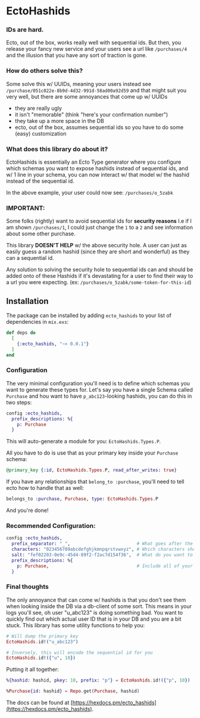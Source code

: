 # EctoHashids

### IDs are hard.

Ecto, out of the box, works really well with sequential ids. But then, you release your fancy new service and your users see a url like `/purchases/4` and the illusion that you have any sort of traction is gone.

### How do others solve this?

Some solve this w/ UUIDs, meaning your users instead see `/purchase/051c022e-8b9d-4d32-991d-58ad00a92d59` and that might suit you very well, but there are some annoyances that come up w/ UUIDs
  - they are really ugly
  - it isn't "memorable" (think "here's your confirmation number")
  - they take up a more space in the DB
  - ecto, out of the box, assumes sequential ids so you have to do some (easy) customization

### What does this library do about it?

EctoHashids is essentially an Ecto Type generator where you configure which schemas you want to expose hashids instead of sequential ids, and w/ 1 line in your schema, you can now interact w/ that model w/ the hashid instead of the sequential id.

In the above example, your user could now see: `/purchases/o_5zabk`

### IMPORTANT:

Some folks (rightly) want to avoid sequential ids for __security reasons__
I.e if I am shown `/purchases/1`, I could just change the `1` to a `2` and see information about some other purchase.

This library __DOESN'T HELP__ w/ the above security hole. A user can just as easily guess a random hashid (since they are short and wonderful) as they can a sequential id.

Any solution to solving the security hole to sequential ids can and should be added onto of these Hashids if it's devastating for a user to find their way to a url you were expecting. (ex: `/purchases/o_5zabk/some-token-for-this-id`)

## Installation

The package can be installed by adding `ecto_hashids` to your list of dependencies in `mix.exs`:

```elixir
def deps do
  [
    {:ecto_hashids, "~> 0.0.1"}
  ]
end
```

### Configuration
The very minimal configuration you'll need is to define which schemas you want to generate these types for. Let's say you have a single Schema called `Purchase` and hou want to have `p_abc123`-looking hashids, you can do this in two steps:

```elixir
config :ecto_hashids,
  prefix_descriptions: %{
    p: Purchase
  }
```
This will auto-generate a module for you: `EctoHashids.Types.P`.

 All you have to do is use that as your primary key inside your `Purchase` schema:

```elixir
@primary_key {:id, EctoHashids.Types.P, read_after_writes: true}
````

If you have any relationships that `belong_to :purchase`, you'll need to tell ecto how to handle that as well:
```elixir
belongs_to :purchase, Purchase, type: EctoHashids.Types.P
```

And you're done!

### Recommended Configuration:
```elixir
config :ecto_hashids,
  prefix_separator: "_",                         # What goes after the prefix?
  characters: "023456789abcdefghjkmnpqrstvwxyz", # Which characters should be valid for hashid
  salt: "fef02203-0e9c-45d4-89f2-f2ac7d154f36",  # What do you want to use for a salt for creating hashids
  prefix_descriptions: %{
    p: Purchase,                                 # Include all of your modules
  }
```

### Final thoughts

The only annoyance that can come w/ hashids is that you don't see them when looking inside the DB via a db-client of some sort. This means in your logs you'll see, oh user "u_abc123" is doing something bad. You want to quickly find out which actual user ID that is in your DB and you are a bit stuck. This library has some utility functions to help you:

```elixir
# Will dump the primary key
EctoHashids.id!("u_abc123")

# Inversely, this will encode the sequential id for you
EctoHashids.id!({"u", 10})
```

Putting it all together:
```elixir
%{hashid: hashid, pkey: 10, prefix: "p"} = EctoHashids.id!({"p", 10})

%Purchase{id: hashid} = Repo.get(Purchase, hashid)
```

The docs can be found at [https://hexdocs.pm/ecto_hashids](https://hexdocs.pm/ecto_hashids).

